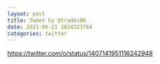 ```yaml
--- 
layout: post 
title: Tweet by @trades06 
date: 2021-06-21 1624323764 
categories: twitter 
--- 
```

https://twitter.com/o/status/1407141951116242948
